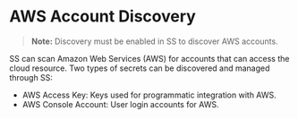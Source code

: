[title]: # (AWS Account Discovery)
[tags]: # (XXX)
[priority]: # (40)

# AWS Account Discovery

> **Note:** Discovery must be enabled in SS to discover AWS accounts.

SS can scan Amazon Web Services (AWS) for accounts that can access the cloud resource. Two types of secrets can be discovered and managed through SS:

- AWS Access Key: Keys used for programmatic integration with AWS.
- AWS Console Account: User login accounts for AWS.
